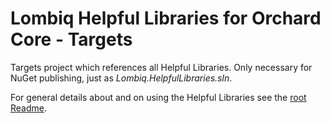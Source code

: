 ﻿# Lombiq Helpful Libraries for Orchard Core - Targets



Targets project which references all Helpful Libraries. Only necessary for NuGet publishing, just as *Lombiq.HelpfulLibraries.sln*.

For general details about and on using the Helpful Libraries see the [root Readme](../Readme.md).
